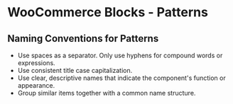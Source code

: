 # WooCommerce Blocks - Patterns

## Naming Conventions for Patterns

* Use spaces as a separator. Only use hyphens for compound words or expressions.
* Use consistent title case capitalization.
* Use clear, descriptive names that indicate the component's function or appearance.
* Group similar items together with a common name structure.
